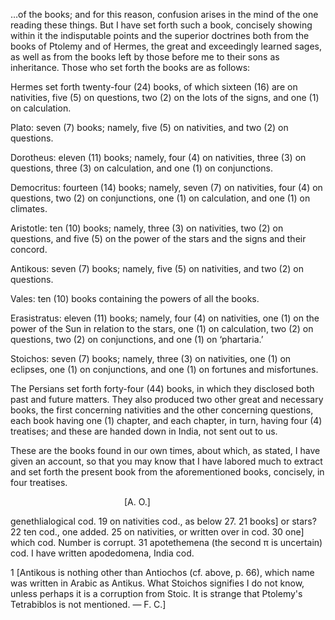 …of the books; and for this reason, confusion arises in the mind of the one reading these things. But I have set forth such a book, concisely showing within it the indisputable points and the superior doctrines both from the books of Ptolemy and of Hermes, the great and exceedingly learned sages, as well as from the books left by those before me to their sons as inheritance. Those who set forth the books are as follows:

Hermes set forth twenty-four (24) books, of which sixteen (16) are on nativities, five (5) on questions, two (2) on the lots of the signs, and one (1) on calculation.

Plato: seven (7) books; namely, five (5) on nativities, and two (2) on questions.

Dorotheus: eleven (11) books; namely, four (4) on nativities, three (3) on questions, three (3) on calculation, and one (1) on conjunctions.

Democritus: fourteen (14) books; namely, seven (7) on nativities, four (4) on questions, two (2) on conjunctions, one (1) on calculation, and one (1) on climates.

Aristotle: ten (10) books; namely, three (3) on nativities, two (2) on questions, and five (5) on the power of the stars and the signs and their concord.

Antikous: seven (7) books; namely, five (5) on nativities, and two (2) on questions.

Vales: ten (10) books containing the powers of all the books.

Erasistratus: eleven (11) books; namely, four (4) on nativities, one (1) on the power of the Sun in relation to the stars, one (1) on calculation, two (2) on questions, two (2) on conjunctions, and one (1) on ‘phartaria.’

Stoichos: seven (7) books; namely, three (3) on nativities, one (1) on eclipses, one (1) on conjunctions, and one (1) on fortunes and misfortunes.

The Persians set forth forty-four (44) books, in which they disclosed both past and future matters. They also produced two other great and necessary books, the first concerning nativities and the other concerning questions, each book having one (1) chapter, and each chapter, in turn, having four (4) treatises; and these are handed down in India, not sent out to us.

These are the books found in our own times, about which, as stated, I have given an account, so that you may know that I have labored much to extract and set forth the present book from the aforementioned books, concisely, in four treatises.

             [Α. O.]

genethlialogical cod.   19 on nativities cod., as below 27.   21 books] or stars?
22 ten cod., one added.   25 on nativities, or written over in cod.   30 one] which cod. Number is corrupt.
31 apotethemena (the second π is uncertain) cod. I have written apodedomena, India cod.

1 [Antikous is nothing other than Antiochos (cf. above, p. 66), which name was written in Arabic as Antikus. What Stoichos signifies I do not know, unless perhaps it is a corruption from Stoic. It is strange that Ptolemy's Tetrabiblos is not mentioned. — F. C.]
